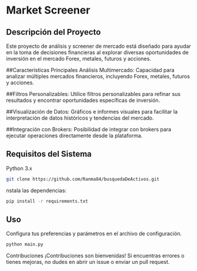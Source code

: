 # Market Screener

## Descripción del Proyecto

Este proyecto de análisis y screener de mercado está diseñado para ayudar en la toma de decisiones financieras al explorar diversas oportunidades de inversión en el mercado Forex, metales, futuros y acciones.

##Características Principales
Análisis Multimercado: 
Capacidad para analizar múltiples mercados financieros, incluyendo Forex, metales, futuros y acciones.

##Filtros Personalizables: 
Utilice filtros personalizables para refinar sus resultados y encontrar oportunidades específicas de inversión.

##Visualización de Datos: 
Gráficos e informes visuales para facilitar la interpretación de datos históricos y tendencias del mercado.

##Integración con Brokers: 
Posibilidad de integrar con brokers para ejecutar operaciones directamente desde la plataforma.

## Requisitos del Sistema
Python 3.x

```bash
git clone https://github.com/Ranma84/busquedaDeActivos.git
```

nstala las dependencias:
```bash
pip install -r requirements.txt
```

## Uso
Configura tus preferencias y parámetros en el archivo de configuración.

```bash
python main.py
```
Contribuciones
¡Contribuciones son bienvenidas! Si encuentras errores o tienes mejoras, no dudes en abrir un issue o enviar un pull request.
